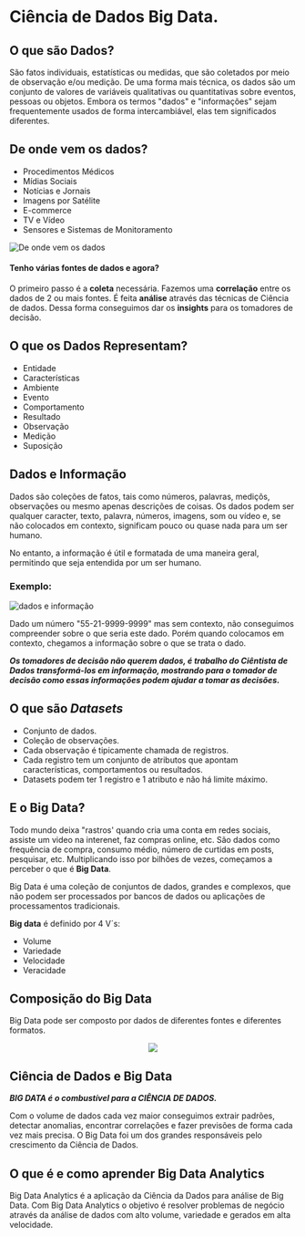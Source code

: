 # Ciência de Dados Big Data.

<div>

## O que são Dados?
São fatos individuais, estatísticas ou medidas, que são coletados por meio de observação e/ou medição. 
De uma forma mais técnica, os dados são um conjunto de valores de variáveis qualitativas ou quantitativas sobre eventos, pessoas ou objetos. 
Embora os termos "dados" e "informações" sejam frequentemente usados de forma intercambiável, elas tem significados diferentes.

## De onde vem os dados?
  * Procedimentos Médicos
  * Mídias Sociais 
  * Notícias e Jornais
  * Imagens por Satélite
  * E-commerce
  * TV e Vídeo
  * Sensores e Sistemas de Monitoramento

![De onde vem os dados](https://user-images.githubusercontent.com/110253107/212936767-72f504e0-3e1e-4317-b7c1-f8d4c7a68352.png)

#### Tenho várias fontes de dados e agora?
O primeiro passo é a **coleta** necessária. Fazemos uma **correlação** entre os dados de 2 ou mais fontes. É feita **análise** através das técnicas de Ciência de dados. Dessa forma conseguimos dar os **insights** para os tomadores de decisão. 

## O que os Dados Representam?
  * Entidade
  * Características
  * Ambiente
  * Evento
  * Comportamento
  * Resultado
  * Observação
  * Medição
  * Suposição

## Dados e Informação
Dados são coleções de fatos, tais como números, palavras, mediçõs, observações ou mesmo apenas descrições de coisas. Os dados podem ser qualquer caracter, texto, palavra, números, imagens, som ou vídeo e, se não colocados em contexto, significam pouco ou quase nada para um ser humano. <br/>

No entanto, a informação é útil e formatada de uma maneira geral, permitindo que seja entendida por um ser humano. <br/>

### Exemplo:
![dados e informação](https://user-images.githubusercontent.com/110253107/212962010-6b6cc806-5691-40e3-991e-9c9a361b314c.png)

Dado um número "55-21-9999-9999" mas sem contexto, não conseguimos compreender sobre o que seria este dado. Porém quando colocamos em contexto, chegamos a informação sobre o que se trata o dado. <br/>

***Os tomadores de decisão não querem dados, é trabalho do **Ciêntista de Dados** transformá-los em informação, mostrando para o tomador de decisão como essas informações podem ajudar a tomar as decisões.***

## O que são *Datasets*
  * Conjunto de dados.
  * Coleção de observações. 
  * Cada observação é tipicamente chamada de registros. 
  * Cada registro tem um conjunto de atributos que apontam características, comportamentos ou resultados. 
  * Datasets podem ter 1 registro e 1 atributo e não há limite máximo. 

## E o Big Data?
Todo mundo deixa "rastros' quando cria uma conta em redes sociais, assiste um video na interenet, faz compras online, etc. São dados como frequência de compra, consumo médio, número de curtidas em posts, pesquisar, etc. Multiplicando isso por bilhões de vezes, começamos a perceber o que é **Big Data**. <br/>

Big Data é uma coleção de conjuntos de dados, grandes e complexos, que não podem ser processados por bancos de dados ou aplicações de processamentos tradicionais. <br/>

**Big data** é definido por 4 V´s:
  * Volume
  * Variedade
  * Velocidade
  * Veracidade 

## Composição do Big Data
Big Data pode ser composto por dados de diferentes fontes e diferentes formatos. <br/>

<div align="center">
<img src="https://user-images.githubusercontent.com/110253107/212976012-1639a15e-c7ef-469b-ad98-ee1695f8ce0a.png" />
</div>

## Ciência de Dados e Big Data
***BIG DATA é o combustível para a CIÊNCIA DE DADOS.*** <br/>

Com o volume de dados cada vez maior conseguimos extrair padrões, detectar anomalias, encontrar correlações e fazer previsões de forma cada vez mais precisa. O Big Data foi um dos grandes responsáveis pelo crescimento da Ciência de Dados. 

## O que é e como aprender Big Data Analytics

Big Data Analytics é a aplicação da Ciência da Dados para análise de Big Data. Com Big Data Analytics o objetivo é resolver problemas de negócio através da análise de dados com alto volume, variedade e gerados em alta velocidade. 


</div>
